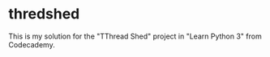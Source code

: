 # thredshed
This is my solution for the "TThread Shed" project in "Learn Python 3" from Codecademy.
